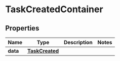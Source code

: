 

# TaskCreatedContainer


## Properties

| Name | Type | Description | Notes |
|------------ | ------------- | ------------- | -------------|
|**data** | [**TaskCreated**](TaskCreated.md) |  |  |



